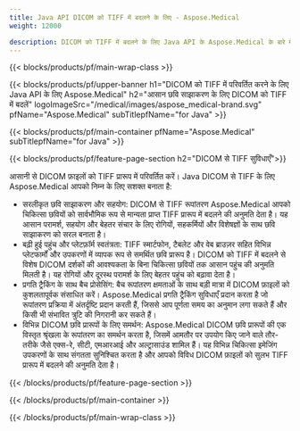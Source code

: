 ```yaml
---
title: Java API DICOM को TIFF में बदलने के लिए - Aspose.Medical
weight: 12000

description: DICOM को TIFF में बदलने के लिए Java API के Aspose.Medical के बारे में जानकारी
---
```


{{< blocks/products/pf/main-wrap-class >}}

{{< blocks/products/pf/upper-banner h1="DICOM को TIFF में परिवर्तित करने के लिए Java API के लिए Aspose.Medical" h2="आसान छवि साझाकरण के लिए DICOM को TIFF में बदलें" logoImageSrc="/medical/images/aspose_medical-brand.svg" pfName="Aspose.Medical" subTitlepfName="for Java" >}}

{{< blocks/products/pf/main-container pfName="Aspose.Medical" subTitlepfName="for Java" >}}

{{< blocks/products/pf/feature-page-section h2="DICOM से TIFF सुविधाएँ">}}

<p>आसानी से DICOM फ़ाइलों को TIFF प्रारूप में परिवर्तित करें। Java DICOM से TIFF के लिए Aspose.Medical आपको निम्न के लिए सशक्त बनाता है:</p>

<ul>
<li>सरलीकृत छवि साझाकरण और सहयोग: DICOM से TIFF रूपांतरण Aspose.Medical आपको चिकित्सा छवियों को सार्वभौमिक रूप से मान्यता प्राप्त TIFF प्रारूप में बदलने की अनुमति देता है। यह आसान परामर्श, सहयोग और बेहतर संचार के लिए रोगियों, सहकर्मियों और विशेषज्ञों के साथ छवि साझाकरण को सरल बनाता है।</li>
<li>बढ़ी हुई पहुंच और प्लेटफ़ॉर्म स्वतंत्रता: TIFF स्मार्टफोन, टैबलेट और वेब ब्राउज़र सहित विभिन्न प्लेटफार्मों और उपकरणों में व्यापक रूप से समर्थित छवि प्रारूप है। DICOM को TIFF में बदलने से विशेष DICOM दर्शकों की आवश्यकता के बिना चिकित्सा छवियों तक आसान पहुंच की अनुमति मिलती है। यह रोगियों और दूरस्थ परामर्श के लिए बेहतर पहुंच को बढ़ावा देता है।</li>
<li>प्रगति ट्रैकिंग के साथ बैच प्रोसेसिंग: बैच रूपांतरण क्षमताओं के साथ बड़ी मात्रा में DICOM फ़ाइलों को कुशलतापूर्वक संसाधित करें। Aspose.Medical प्रगति ट्रैकिंग सुविधाएँ प्रदान करता है जो रूपांतरण प्रक्रिया में अंतर्दृष्टि प्रदान करती हैं, जिससे आप पूर्णता समय का अनुमान लगा सकते हैं और किसी भी संभावित त्रुटि की निगरानी कर सकते हैं।</li>
<li>विभिन्न DICOM छवि प्रारूपों के लिए समर्थन: Aspose.Medical DICOM छवि प्रारूपों की एक विस्तृत श्रृंखला के रूपांतरण का समर्थन करता है, जिसमें आमतौर पर उपयोग किए जाने वाले तौर-तरीके जैसे एक्स-रे, सीटी, एमआरआई और अल्ट्रासाउंड शामिल हैं। यह विभिन्न चिकित्सा इमेजिंग उपकरणों के साथ संगतता सुनिश्चित करता है और आपको विविध DICOM फ़ाइलों को सुलभ TIFF प्रारूप में बदलने की अनुमति देता है।</li>
</ul>

{{< /blocks/products/pf/feature-page-section >}}

{{< /blocks/products/pf/main-container >}}

{{< /blocks/products/pf/main-wrap-class >}}